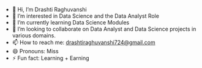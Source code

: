 - 👋 Hi, I’m Drashti Raghuvanshi
- 👀 I’m interested in Data Science and the Data Analyst Role
- 🌱 I’m currently learning Data Science Modules
- 💞️ I’m looking to collaborate on Data Analyst and Data Science projects in various domains.
- 📫 How to reach me: drashtiraghuvanshi724@gmail.com
- 😄 Pronouns: Miss
- ⚡ Fun fact: Learning + Earning

<!---
drashti-724/drashti-724 is a ✨ special ✨ repository because its `README.md` (this file) appears on your GitHub profile.
You can click the Preview link to take a look at your changes.
--->
